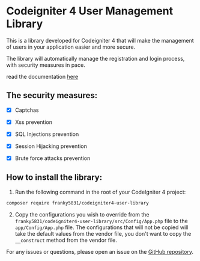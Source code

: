 # Codeigniter 4 User Management Library

This is a library developed for Codeigniter 4 that will make the management of users in your application easier and more secure.

The library will automatically manage the registration and login process, with security measures in pace.

read the documentation [here](https://franky5831.github.io/CodeIgniter4-User-Library-Docs/#/)

## The security measures:
- [x] Captchas
- [x] Xss prevention
- [x] SQL Injections prevention
- [x] Session Hijacking prevention
- [x] Brute force attacks prevention


## How to install the library:
1. Run the following command in the root of your CodeIgniter 4 project:
```bash
composer require franky5831/codeigniter4-user-library
```

2. Copy the configurations you wish to override from the `franky5831/codeigniter4-user-library/src/Config/App.php` file to the `app/Config/App.php` file. The configurations that will not be copied will take the default values from the vendor file, you don't want to copy the `__construct` method from the vendor file.

For any issues or questions, please open an issue on the [GitHub repository](https://github.com/Franky5831/CodeIgniter4-User-Library).
